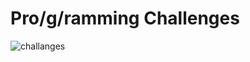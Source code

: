 # Pro/g/ramming Challenges
![challanges](https://github.com/EndijsOgrins/Pro-g-rammingChallenges/assets/40000460/caab9d33-8ff8-43e1-8160-973271a51843)
